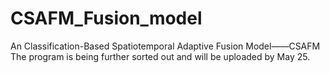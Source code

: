 # CSAFM_Fusion_model
An Classification-Based Spatiotemporal Adaptive Fusion Model——CSAFM
The program is being further sorted out and will be uploaded by May 25.
